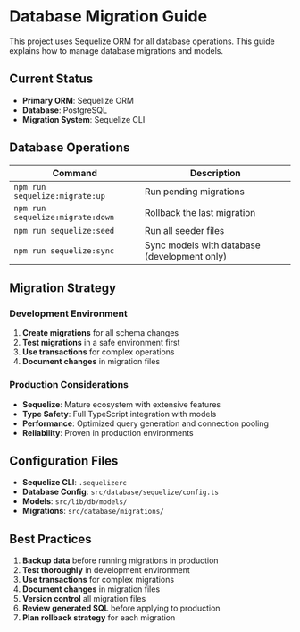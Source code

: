 # Database Migration Guide

This project uses Sequelize ORM for all database operations. This guide explains how to manage database migrations and models.

## Current Status

- **Primary ORM**: Sequelize ORM
- **Database**: PostgreSQL
- **Migration System**: Sequelize CLI

## Database Operations

| Command                          | Description                                  |
| -------------------------------- | -------------------------------------------- |
| `npm run sequelize:migrate:up`   | Run pending migrations                       |
| `npm run sequelize:migrate:down` | Rollback the last migration                  |
| `npm run sequelize:seed`         | Run all seeder files                         |
| `npm run sequelize:sync`         | Sync models with database (development only) |

## Migration Strategy

### Development Environment

1. **Create migrations** for all schema changes
2. **Test migrations** in a safe environment first
3. **Use transactions** for complex operations
4. **Document changes** in migration files

### Production Considerations

- **Sequelize**: Mature ecosystem with extensive features
- **Type Safety**: Full TypeScript integration with models
- **Performance**: Optimized query generation and connection pooling
- **Reliability**: Proven in production environments

## Configuration Files

- **Sequelize CLI**: `.sequelizerc`
- **Database Config**: `src/database/sequelize/config.ts`
- **Models**: `src/lib/db/models/`
- **Migrations**: `src/database/migrations/`

## Best Practices

1. **Backup data** before running migrations in production
2. **Test thoroughly** in development environment
3. **Use transactions** for complex migrations
4. **Document changes** in migration files
5. **Version control** all migration files
6. **Review generated SQL** before applying to production
7. **Plan rollback strategy** for each migration
